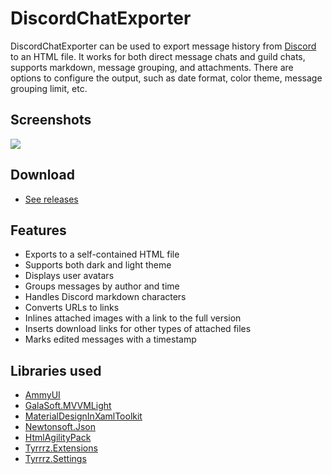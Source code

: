 # DiscordChatExporter

DiscordChatExporter can be used to export message history from [Discord](https://discordapp.com) to an HTML file. It works for both direct message chats and guild chats, supports markdown, message grouping, and attachments. There are options to configure the output, such as date format, color theme, message grouping limit, etc.

## Screenshots

![](http://www.tyrrrz.me/Projects/DiscordChatExporter/Images/1.png)

## Download

- [See releases](https://github.com/Tyrrrz/DiscordChatExporter/releases)

## Features

- Exports to a self-contained HTML file
- Supports both dark and light theme
- Displays user avatars
- Groups messages by author and time
- Handles Discord markdown characters
- Converts URLs to links
- Inlines attached images with a link to the full version
- Inserts download links for other types of attached files
- Marks edited messages with a timestamp

## Libraries used

- [AmmyUI](https://github.com/AmmyUI/AmmyUI)
- [GalaSoft.MVVMLight](http://www.mvvmlight.net)
- [MaterialDesignInXamlToolkit](https://github.com/ButchersBoy/MaterialDesignInXamlToolkit)
- [Newtonsoft.Json](http://www.newtonsoft.com/json)
- [HtmlAgilityPack](https://github.com/zzzprojects/html-agility-pack)
- [Tyrrrz.Extensions](https://github.com/Tyrrrz/Extensions)
- [Tyrrrz.Settings](https://github.com/Tyrrrz/Settings)
